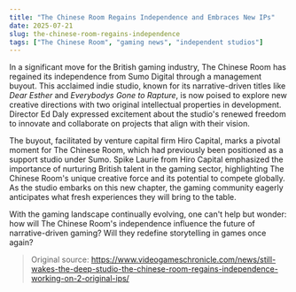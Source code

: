 ```yaml
---
title: "The Chinese Room Regains Independence and Embraces New IPs"
date: 2025-07-21
slug: the-chinese-room-regains-independence
tags: ["The Chinese Room", "gaming news", "independent studios"]
---
```


In a significant move for the British gaming industry, The Chinese Room has regained its independence from Sumo Digital through a management buyout. This acclaimed indie studio, known for its narrative-driven titles like *Dear Esther* and *Everybodys Gone to Rapture*, is now poised to explore new creative directions with two original intellectual properties in development. Director Ed Daly expressed excitement about the studio's renewed freedom to innovate and collaborate on projects that align with their vision.

The buyout, facilitated by venture capital firm Hiro Capital, marks a pivotal moment for The Chinese Room, which had previously been positioned as a support studio under Sumo. Spike Laurie from Hiro Capital emphasized the importance of nurturing British talent in the gaming sector, highlighting The Chinese Room's unique creative force and its potential to compete globally. As the studio embarks on this new chapter, the gaming community eagerly anticipates what fresh experiences they will bring to the table.

With the gaming landscape continually evolving, one can't help but wonder: how will The Chinese Room's independence influence the future of narrative-driven gaming? Will they redefine storytelling in games once again?
> Original source: https://www.videogameschronicle.com/news/still-wakes-the-deep-studio-the-chinese-room-regains-independence-working-on-2-original-ips/